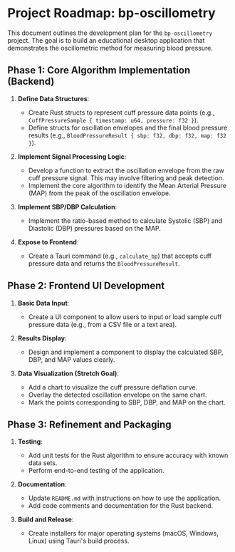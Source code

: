 # Project Roadmap: bp-oscillometry

This document outlines the development plan for the `bp-oscillometry` project. The goal is to build an educational desktop application that demonstrates the oscillometric method for measuring blood pressure.

## Phase 1: Core Algorithm Implementation (Backend)

1.  **Define Data Structures**:
    *   Create Rust structs to represent cuff pressure data points (e.g., `CuffPressureSample { timestamp: u64, pressure: f32 }`).
    *   Define structs for oscillation envelopes and the final blood pressure results (e.g., `BloodPressureResult { sbp: f32, dbp: f32, map: f32 }`).

2.  **Implement Signal Processing Logic**:
    *   Develop a function to extract the oscillation envelope from the raw cuff pressure signal. This may involve filtering and peak detection.
    *   Implement the core algorithm to identify the Mean Arterial Pressure (MAP) from the peak of the oscillation envelope.

3.  **Implement SBP/DBP Calculation**:
    *   Implement the ratio-based method to calculate Systolic (SBP) and Diastolic (DBP) pressures based on the MAP.

4.  **Expose to Frontend**:
    *   Create a Tauri command (e.g., `calculate_bp`) that accepts cuff pressure data and returns the `BloodPressureResult`.

## Phase 2: Frontend UI Development

1.  **Basic Data Input**:
    *   Create a UI component to allow users to input or load sample cuff pressure data (e.g., from a CSV file or a text area).

2.  **Results Display**:
    *   Design and implement a component to display the calculated SBP, DBP, and MAP values clearly.

3.  **Data Visualization (Stretch Goal)**:
    *   Add a chart to visualize the cuff pressure deflation curve.
    *   Overlay the detected oscillation envelope on the same chart.
    *   Mark the points corresponding to SBP, DBP, and MAP on the chart.

## Phase 3: Refinement and Packaging

1.  **Testing**:
    *   Add unit tests for the Rust algorithm to ensure accuracy with known data sets.
    *   Perform end-to-end testing of the application.

2.  **Documentation**:
    *   Update `README.md` with instructions on how to use the application.
    *   Add code comments and documentation for the Rust backend.

3.  **Build and Release**:
    *   Create installers for major operating systems (macOS, Windows, Linux) using Tauri's build process.

